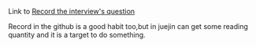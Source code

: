 Link to 
[Record the interview's question](https://juejin.cn/post/7099743608932139039)

Record in the github is a good habit too,but in juejin can get some reading quantity and it is a target to do something.
